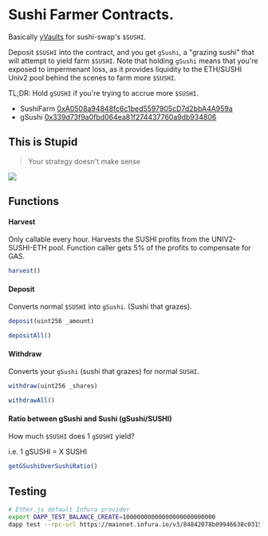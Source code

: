 # Sushi Farmer Contracts.

Basically [yVaults](https://github.com/iearn-finance/vaults/blob/master/contracts/yVault.sol) for sushi-swap's `$SUSHI`.

Deposit `$SUSHI` into the contract, and you get `gSushi`, a "grazing sushi" that will attempt to yield farm `$SUSHI`. Note that holding `gSushi` means that you're exposed to impermenant loss, as it provides liquidity to the ETH/SUSHI Univ2 pool behind the scenes to farm more `$SUSHI`.

TL;DR: Hold `gSUSHI` if you're trying to accrue more `$SUSHI`.

- SushiFarm [0xA0508a94848fc6c1bed5597905cD7d2bbA4A959a](https://etherscan.io/address/0xa0508a94848fc6c1bed5597905cd7d2bba4a959a#readContract)
- gSushi [0x339d73f9a0fbd064ea81f274437760a9db934806](https://etherscan.io/address/0x339d73f9a0fbd064ea81f274437760a9db934806)

## This is Stupid

> Your strategy doesn't make sense

![](https://i.imgur.com/RXe6aHK.png)

## Functions

#### Harvest

Only callable every hour. Harvests the SUSHI profits from the UNIV2-SUSHI-ETH pool. Function caller gets 5% of the profits to compensate for GAS.
```javascript
harvest()
```

#### Deposit

Converts normal `$SUSHI` into `gSushi`. (Sushi that grazes).

```javascript
deposit(uint256 _amount)
```

```javascript
depositAll()
```

#### Withdraw

Converts your `gSushi` (sushi that grazes) for normal `SUSHI`.

```javascript
withdraw(uint256 _shares)
```

```javascript
withdrawAll()
```

#### Ratio between gSushi and Sushi (gSushi/SUSHI)

How much `$SUSHI` does 1 `gSUSHI` yield?

i.e. 1 gSUSHI = X SUSHI

```javascript
getGSushiOverSushiRatio()
```

## Testing

```bash
# Ether.js default Infura provider
export DAPP_TEST_BALANCE_CREATE=10000000000000000000000000
dapp test --rpc-url https://mainnet.infura.io/v3/84842078b09946638c03157f83405213
```
